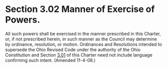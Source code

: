Section 3.02 Manner of Exercise of Powers.
==========================================

All such powers shall be exercised in the manner prescribed in this
Charter, or, if not prescribed herein, in such manner as the Council may
determine by ordinance, resolution, or motion. Ordinances and
Resolutions intended to supersede the Ohio Revised Code under the
authority of the Ohio Constitution and Section [3.01](13291520.html) of
this Charter need not include language confirming such intent. (Amended
11-4-08.)
